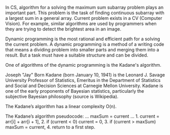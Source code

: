 In CS, algorithm for a solving the maximum sum subarray problem plays an important part. This problem is the task of finding continuous subarray with a largest sum in a general array. Current problem exists in a CV (Computer Vision). For example, similar algorithms are used by programmers when they are trying to detect the brightest area in an image.

Dynamic programming is the most rational and efficient path for a solving the current problem. 
A dynamic programming is a method of a writing code that means a dividing problem into smaller parts and merging them into a result.
But a task must have a suitable structure and can be divided. 

One of algorithms of the dynamic programming is the Kadane's algorithm.

Joseph "Jay" Born Kadane (born January 10, 1941) is the Leonard J. Savage University Professor of Statistics, Emeritus in the Department of Statistics and Social and Decision Sciences at Carnegie Mellon University. Kadane is one of the early proponents of Bayesian statistics, particularly the subjective Bayesian philosophy (source is Wikipedia).

The Kadane’s algorithm has a linear complexity O(n).

The Kadane’s algorithm pseudocode:
… maxSum = current …
	1.	current = arr[i] + arr[i + 1],
	2.	if (current < 0) current = 0,
	3.	if (current > maxSum) maxSum = current,
	4.	return to a first step.